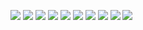![](https://github.com/jorgedam96/flipbook/blob/main/img/Documentaci%C3%B3nFinal%20(22).jpg)
![](https://github.com/jorgedam96/flipbook/blob/main/img/Documentaci%C3%B3nFinal%20(23).jpg)
![](https://github.com/jorgedam96/flipbook/blob/main/img/Documentaci%C3%B3nFinal%20(24).jpg)
![](https://github.com/jorgedam96/flipbook/blob/main/img/Documentaci%C3%B3nFinal%20(25).jpg)
![](https://github.com/jorgedam96/flipbook/blob/main/img/Documentaci%C3%B3nFinal%20(26).jpg)
![](https://github.com/jorgedam96/flipbook/blob/main/img/Documentaci%C3%B3nFinal%20(27).jpg)
![](https://github.com/jorgedam96/flipbook/blob/main/img/Documentaci%C3%B3nFinal%20(28).jpg)
![](https://github.com/jorgedam96/flipbook/blob/main/img/Documentaci%C3%B3nFinal%20(29).jpg)
![](https://github.com/jorgedam96/flipbook/blob/main/img/Documentaci%C3%B3nFinal%20(30).jpg)
<img src="https://github.com/jorgedam96/flipbook/blob/main/img/Documentaci%C3%B3nFinal%20(24).jpg?raw=true"/>


